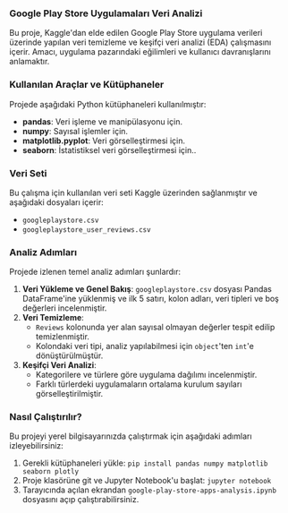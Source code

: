### Google Play Store Uygulamaları Veri Analizi

Bu proje, Kaggle'dan elde edilen Google Play Store uygulama verileri üzerinde yapılan veri temizleme ve keşifçi veri analizi (EDA) çalışmasını içerir. Amacı, uygulama pazarındaki eğilimleri ve kullanıcı davranışlarını anlamaktır.

### Kullanılan Araçlar ve Kütüphaneler

Projede aşağıdaki Python kütüphaneleri kullanılmıştır:

* **pandas**: Veri işleme ve manipülasyonu için.
* **numpy**: Sayısal işlemler için.
* **matplotlib.pyplot**: Veri görselleştirmesi için.
* **seaborn**: İstatistiksel veri görselleştirmesi için..

### Veri Seti

Bu çalışma için kullanılan veri seti Kaggle üzerinden sağlanmıştır ve aşağıdaki dosyaları içerir:

* `googleplaystore.csv`
* `googleplaystore_user_reviews.csv`

### Analiz Adımları

Projede izlenen temel analiz adımları şunlardır:

1.  **Veri Yükleme ve Genel Bakış**: `googleplaystore.csv` dosyası Pandas DataFrame'ine yüklenmiş ve ilk 5 satırı, kolon adları, veri tipleri ve boş değerleri incelenmiştir.
2.  **Veri Temizleme**:
    * `Reviews` kolonunda yer alan sayısal olmayan değerler tespit edilip temizlenmiştir.
    * Kolondaki veri tipi, analiz yapılabilmesi için `object`'ten `int`'e dönüştürülmüştür.
3.  **Keşifçi Veri Analizi**:
    * Kategorilere ve türlere göre uygulama dağılımı incelenmiştir.
    * Farklı türlerdeki uygulamaların ortalama kurulum sayıları görselleştirilmiştir.

### Nasıl Çalıştırılır?

Bu projeyi yerel bilgisayarınızda çalıştırmak için aşağıdaki adımları izleyebilirsiniz:

1.  Gerekli kütüphaneleri yükle:
    `pip install pandas numpy matplotlib seaborn plotly`
2.  Proje klasörüne git ve Jupyter Notebook'u başlat:
    `jupyter notebook`
3.  Tarayıcında açılan ekrandan `google-play-store-apps-analysis.ipynb` dosyasını açıp çalıştırabilirsiniz.



